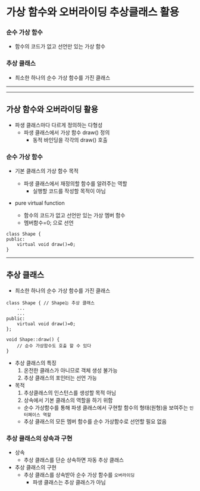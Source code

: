# 가상 함수와 오버라이딩 추상클래스 활용

### 순수 가상 함수

- 함수의 코드가 없고 선언만 있는 가상 함수

### 추상 클래스

- 최소한 하나의 순수 가상 함수를 가진 클래스

---

---

## 가상 함수와 오버라이딩 활용

- 파생 클래스마다 다르게 정의하는 다형성
  - 파생 클래스에서 가상 함수 draw() 정의
    - 동적 바인딩을 각각의 draw() 호출

### 순수 가상 함수

- 기본 클래스의 가상 함수 목적

  - 파생 클래스에서 재정의할 함수를 알려주는 역할
    - 실행할 코드를 작성할 목적이 아님

- pure virtual function
  - 함수의 코드가 없고 선언만 있는 가상 멤버 함수
  - 멤버함수=0; 으로 선언

```
class Shape {
public:
    virtual void draw()=0;
}
```

---

## 추상 클래스

- 최소한 하나의 순수 가상 함수를 가진 클래스

```
class Shape { // Shape는 추상 클래스
    ...
    ...
public:
    virtual void draw()=0;
};

void Shape::draw() {
    // 순수 가상함수도 호출 할 수 있다
}
```

- 추상 클래스의 특징
  1. 온전한 클래스가 아니므로 객체 생성 불가능
  2. 추상 클래스의 포인터는 선언 가능
- 목적
  1. 추상클래스의 인스턴스를 생성할 목적 아님
  2. 상속에서 기본 클래스의 역할을 하기 위함
  - 순수 가상함수를 통해 파생 클래스에서 구현할 함수의 형태(원형)을 보여주는 `인터페이스 역할`
  - 추상 클래스의 모든 멤버 함수를 순수 가상함수로 선언할 필요 없음

### 추상 클래스의 상속과 구현

- 상속
  - 추상 클래스를 단순 상속하면 자동 추상 클래스
- 추상 클래스의 구현
  - 추상 클래스를 상속받아 순수 가상 함수를 `오버라이딩`
    - 파생 클래스는 추상 클래스가 아님
